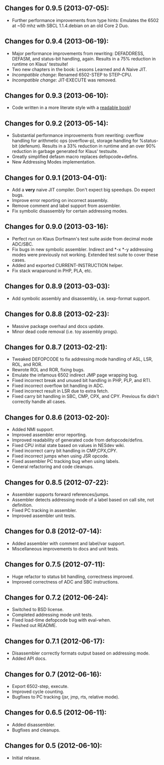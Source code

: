 ## Changes for 0.9.5 (2013-07-05):

* Further performance improvements from type hints:
  Emulates the 6502 at ~50 mhz with SBCL 1.1.4.debian on an old Core 2 Duo.

## Changes for 0.9.4 (2013-06-19):

* Major performance improvements from rewriting:
  DEFADDRESS, DEFASM, and status-bit handling, again.
  Results in a 75% reduction in runtime on Klaus' testsuite!
* Two new chapters in the book: Lessons Learned and A Naive JIT.
* *Incompatible change*: Renamed 6502-STEP to STEP-CPU.
* *Incompatible change*: JIT-EXECUTE was removed.

## Changes for 0.9.3 (2013-06-10):

* Code written in a more literate style with a [readable book](http://redlinernotes.com/docs/cl-6502.pdf)!

## Changes for 0.9.2 (2013-05-14):

* Substantial performance improvements from rewriting:
  overflow handling for arithmetic ops (overflow-p),
  storage handling for %status-bit (defenum).
  Results in a 33% reduction in runtime and an over 90%
  reduction in garbage generated for Klaus' testsuite.
* Greatly simplified defasm macro replaces defopcode+defins.
* New Addressing Modes implementation.

## Changes for 0.9.1 (2013-04-01):

* Add a **very** naive JIT compiler. Don't expect big speedups. Do expect bugs.
* Improve error reporting on incorrect assembly.
* Remove comment and label support from assembler.
* Fix symbolic disassembly for certain addressing modes.

## Changes for 0.9.0 (2013-03-16):

* Perfect run on Klaus Dorfmann's test suite aside from decimal mode ADC/SBC.
* Fix bugs in new symbolic assembler. Indirect and *-x *-y addressing modes
  were previously not working. Extended test suite to cover these cases.
* Added and exported CURRENT-INSTRUCTION helper.
* Fix stack wraparound in PHP, PLA, etc.

## Changes for 0.8.9 (2013-03-03):

* Add symbolic assembly and disassembly, i.e. sexp-format support.

## Changes for 0.8.8 (2013-02-23):

* Massive package overhaul and docs update.
* Minor dead code removal (i.e. toy assembly progs).

## Changes for 0.8.7 (2013-02-21):

* Tweaked DEFOPCODE to fix addressing mode handling of ASL, LSR, ROL, and ROR.
* Rewrote ROL and ROR, fixing bugs.
* Emulate the infamous 6502 indirect JMP page wrapping bug.
* Fixed incorrect break and unused bit handling in PHP, PLP, and RTI.
* Fixed incorrect overflow bit handling in ADC.
* Fixed incorrect result in LSR due to extra fetch.
* Fixed carry bit handling in SBC, CMP, CPX, and CPY. Previous fix didn't correctly handle all cases.

## Changes for 0.8.6 (2013-02-20):

* Added NMI support.
* Improved assembler error reporting.
* Improved readability of generated code from defopcode/defins.
* Fixed CPU initial state based on values in NESdev wiki.
* Fixed incorrect carry bit handling in CMP,CPX,CPY.
* Fixed incorrect jumps when using JSR opcode.
* Fixed assembler PC tracking bug when using labels.
* General refactoring and code cleanups.

## Changes for 0.8.5 (2012-07-22):

* Assembler supports forward references/jumps.
* Assembler detects addressing mode of a label based on call site, not definition.
* Fixed PC tracking in assembler.
* Improved assembler unit tests.

## Changes for 0.8 (2012-07-14):

* Added assembler with comment and label/var support.
* Miscellaneous improvements to docs and unit tests.

## Changes for 0.7.5 (2012-07-11):

* Huge refactor to status bit handling, correctness improved.
* Improved correctness of ADC and SBC instructions.

## Changes for 0.7.2 (2012-06-24):

* Switched to BSD license.
* Completed addressing mode unit tests.
* Fixed load-time defopcode bug with eval-when.
* Fleshed out README.

## Changes for 0.7.1 (2012-06-17):

* Disassembler correctly formats output based on addressing mode.
* Added API docs.

## Changes for 0.7 (2012-06-16):

* Export 6502-step, execute.
* Improved cycle counting.
* Bugfixes to PC tracking (jsr, jmp, rts, relative mode).

## Changes for 0.6.5 (2012-06-11):

* Added disassembler.
* Bugfixes and cleanups.

## Changes for 0.5 (2012-06-10):

* Initial release.
